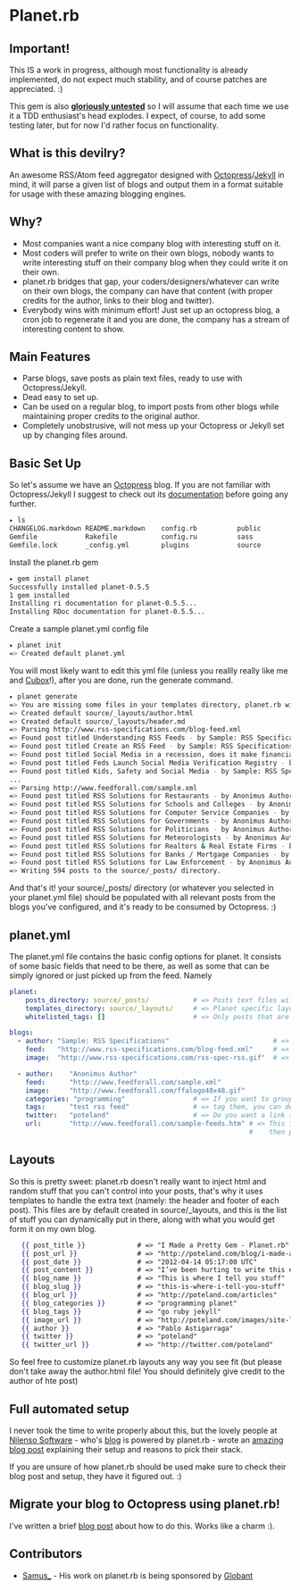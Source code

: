 # Planet.rb

## Important!

This IS a work in progress, although most functionality is already implemented, do not expect much stability, and of course patches are appreciated. :)

This gem is also **[gloriously untested](https://camo.githubusercontent.com/47a95d835ab6fb66486fb17164fe091ed1ab007f/687474703a2f2f69313030312e70686f746f6275636b65742e636f6d2f616c62756d732f61663133382f637970636f64652f46756e6e7925323053747566662f6861746572735f676f6e6e615f68617465332e6a7067)** so I will assume that each time we use it a TDD enthusiast's head explodes. I expect, of course, to add some testing later, but for now I'd rather focus on functionality.

## What is this devilry?

An awesome RSS/Atom feed aggregator designed with [Octopress](http://octopress.org/)/[Jekyll](http://jekyllrb.com/) in mind, it will parse a given
list of blogs and output them in a format suitable for usage with these amazing blogging engines.

## Why?

* Most companies want a nice company blog with interesting stuff on it.
* Most coders will prefer to write on their own blogs, nobody wants to write interesting stuff on their company blog when they could write it on their own.
* planet.rb bridges that gap, your coders/designers/whatever can write on their own blogs, the company can have that content (with proper credits for the author, links to their blog and twitter).
* Everybody wins with minimum effort! Just set up an octopress blog, a cron job to regenerate it and you are done, the company has a stream of interesting content to show.

## Main Features

* Parse blogs, save posts as plain text files, ready to use with Octopress/Jekyll.
* Dead easy to set up.
* Can be used on a regular blog, to import posts from other blogs while maintaining proper credits to the original author.
* Completely unobstrusive, will not mess up your Octopress or Jekyll set up by changing files around.

## Basic Set Up

So let's assume we have an [Octopress](http://octopress.org) blog. If you are not familiar with Octopress/Jekyll I suggest to check out its [documentation](http://octopress.org/docs/) before going any further.


```bash
▸ ls
CHANGELOG.markdown README.markdown    config.rb          public
Gemfile            Rakefile           config.ru          sass
Gemfile.lock       _config.yml        plugins            source
```

Install the planet.rb gem

```bash
▸ gem install planet
Successfully installed planet-0.5.5
1 gem installed
Installing ri documentation for planet-0.5.5...
Installing RDoc documentation for planet-0.5.5...
```

Create a sample planet.yml config file

```bash
▸ planet init
=> Created default planet.yml
```

You will most likely want to edit this yml file (unless you reallly really like me and [Cubox](http://cuboxlabs.com)!), after you are done, run the generate command.

```bash
▸ planet generate
=> You are missing some files in your templates directory, planet.rb will create them for you - make sure to review them on source/_layouts/!
=> Created default source/_layouts/author.html
=> Created default source/_layouts/header.md
=> Parsing http://www.rss-specifications.com/blog-feed.xml
=> Found post titled Understanding RSS Feeds - by Sample: RSS Specifications
=> Found post titled Create an RSS Feed - by Sample: RSS Specifications
=> Found post titled Social Media in a recession, does it make financial sense? - by Sample: RSS Specifications
=> Found post titled Feds Launch Social Media Verification Registry - by Sample: RSS Specifications
=> Found post titled Kids, Safety and Social Media - by Sample: RSS Specifications
...
=> Parsing http://www.feedforall.com/sample.xml
=> Found post titled RSS Solutions for Restaurants - by Anonimus Author
=> Found post titled RSS Solutions for Schools and Colleges - by Anonimus Author
=> Found post titled RSS Solutions for Computer Service Companies - by Anonimus Author
=> Found post titled RSS Solutions for Governments - by Anonimus Author
=> Found post titled RSS Solutions for Politicians - by Anonimus Author
=> Found post titled RSS Solutions for Meteorologists - by Anonimus Author
=> Found post titled RSS Solutions for Realtors & Real Estate Firms - by Anonimus Author
=> Found post titled RSS Solutions for Banks / Mortgage Companies - by Anonimus Author
=> Found post titled RSS Solutions for Law Enforcement - by Anonimus Author
=> Writing 594 posts to the source/_posts/ directory.
```

And that's it! your source/_posts/ directory (or whatever you selected in your planet.yml file) should be populated with all relevant posts from the blogs you've configured, and  it's ready to be consumed by Octopress. :)

## planet.yml

The planet.yml file contains the basic config options for planet. It consists of some basic fields that need to be there, as well as some that can be simply ignored or just picked up from the feed. Namely

```yaml
planet:
    posts_directory: source/_posts/           # => Posts text files will be written into this directory
    templates_directory: source/_layouts/     # => Planet specific layouts will be saved here, I suggest that it matches your Octopress/Jekyll layout directory.
    whitelisted_tags: []                      # => Only posts that are tagged with any of these tags will be imported

blogs:
  - author: "Sample: RSS Specifications"                          # => Name that we will use as the author of this post
    feed:   "http://www.rss-specifications.com/blog-feed.xml"     # => RSS/Atom feed
    image:  "http://www.rss-specifications.com/rss-spec-rss.gif"  # => Image to use when doing credits

  - author:    "Anonimus Author"
    feed:      "http://www.feedforall.com/sample.xml"
    image:     "http://www.feedforall.com/ffalogo48x48.gif"
    categories: "programming"                 # => If you want to group your posts by categories or
    tags:      "test rss feed"                # => tag them, you can do that.
    twitter:   "poteland"                     # => Do you want a link to the user's twitter account next to the credits? You got it.
    url:       "http://www.feedforall.com/sample-feeds.htm" # => This is not needed in most cases, because it's picked up from the feed, but if it's not on the feed
                                                            #    then planet will ask you to specify it. :)

```

## Layouts

So this is pretty sweet: planet.rb doesn't really want to inject html and random stuff that you can't control into your posts, that's why it uses templates to handle the extra text (namely: the header and footer of each post). This files are by default created in source/_layouts, and this is the list of stuff you can dynamically put in there, along with what you would get form it on my own blog.

```mustache
   {{ post_title }}             # => "I Made a Pretty Gem - Planet.rb"
   {{ post_url }}               # => "http://poteland.com/blog/i-made-a-pretty-gem-planet-dot-rb/"
   {{ post_date }}              # => "2012-04-14 05:17:00 UTC"
   {{ post_content }}           # => "I’ve been hurting to write this ever since we had the idea of creating a Planet for Cubox..." (Continued)
   {{ blog_name }}              # => "This is where I tell you stuff"
   {{ blog_slug }}              # => "this-is-where-i-tell-you-stuff"
   {{ blog_url }}               # => "http://poteland.com/articles"
   {{ blog_categories }}        # => "programming planet"
   {{ blog_tags }}              # => "go ruby jekyll"
   {{ image_url }}              # => "http://poteland.com/images/site-logo.png"
   {{ author }}                 # => "Pablo Astigarraga"
   {{ twitter }}                # => "poteland"
   {{ twitter_url }}            # => "http://twitter.com/poteland"
```

So feel free to customize planet.rb layouts any way you see fit (but please don't take away the author.html file! You should definitely give credit to the author of hte post)

## Full automated setup

I never took the time to write properly about this, but the lovely people at [Nilenso Software](http://nilenso.com/) - who's [blog](http://blog.nilenso.com) is powered by planet.rb - wrote an [amazing blog post](http://blog.nilenso.com/blog/2013/09/16/octopress-planet-dot-rb-and-the-nilenso-blog/) explaining their setup and reasons to pick their stack.

If you are unsure of how planet.rb should be used make sure to check their blog post and setup, they have it figured out. :)


## Migrate your blog to Octopress using planet.rb!

I've written a brief [blog post](http://poteland.com/blog/migrate-your-blog-to-octopress-using-planet-dot-rb/) about how to do this. Works like a charm :).


## Contributors

* [Samus_](https://github.com/git2samus) - His work on planet.rb is being sponsored by [Globant](http://www.globant.com/)
